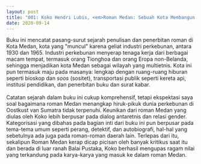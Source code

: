 ```yaml
---
layout: post
title: "001: Koko Hendri Lubis, <em>Roman Medan: Sebuah Kota Membangun Harapan</em> (2018)"
date: 2020-09-14
---
```

Buku ini mencatat pasang-surut sejarah penulisan dan penerbitan roman di Kota Medan, kota yang "muncul" karena geliat industri perkebunan, antara 1930 dan 1965. Industri perkebunan menyerap tenaga kerja dari berbagai macam tempat, termasuk orang Tionghoa dan orang Eropa non-Belanda, sehingga menjadikan kota Medan sebagai wilayah yang multietnis. Kota ini pun termasuk maju pada masanya: lengkap dengan ruang-ruang hiburan seperti bioskop dan *soos* (sositet), transportasi publik seperti kereta api, institusi pendidikan, dan penerbitan buku dan surat kabar. <br/> <br/> Catatan sejarah dalam buku ini cukup komprehensif, tetapi ekspektasi saya soal bagaimana roman Medan menangkap hiruk-pikuk dunia perkebunan di Oostkust van Sumatra tidak terpenuhi. Keunikan dari roman Medan yang diulas oleh Koko lebih berpusar pada dialog antaretnis dan relasi gender. Kategorisasi yang dibahas pada bagian inti dari buku ini pun berpusar pada tema-tema umum seperti perang, detektif, dan autobiografi, hal-hal yang sebetulnya ada juga pada roman-roman daerah lain. Terlepas dari itu, sekalipun Roman Medan kerap dicap picisan oleh banyak kritikus saat itu dan berada di luar ranah Balai Pustaka, Koko berhasil mengupas ragam nilai yang terkandung pada karya-karya yang masuk ke dalam roman Medan.
